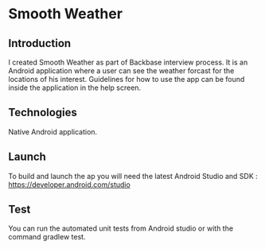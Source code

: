 # Smooth Weather

## Introduction
I created Smooth Weather as part of Backbase interview process. It is an Android application where a user can see the weather forcast for the locations of his interest. Guidelines for how to use the app can be found inside the application in the help screen.

## Technologies
Native Android application.

## Launch
To build and launch the ap you will need the latest Android Studio and SDK : https://developer.android.com/studio

## Test
You can run the automated unit tests from Android studio or with the command gradlew test.
